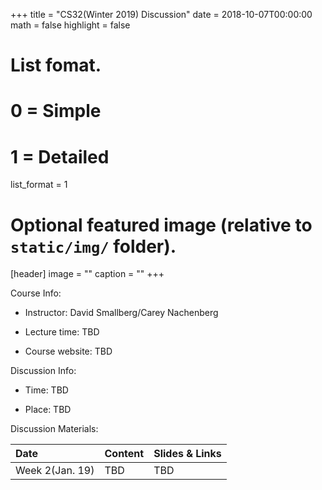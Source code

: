 +++
title = "CS32(Winter 2019) Discussion"
date = 2018-10-07T00:00:00
math = false
highlight = false

# List fomat.
#   0 = Simple
#   1 = Detailed
list_format = 1

# Optional featured image (relative to `static/img/` folder).
[header]
image = ""
caption = ""
+++

Course Info:

* Instructor: David Smallberg/Carey Nachenberg

* Lecture time: TBD

* Course website: TBD

Discussion Info: 

* Time: TBD

* Place: TBD

Discussion Materials:

|  Date |                        Content                      |          Slides & Links            |
|:------|:----------------------------------------------------|:-----------------------------------|
| Week 2(Jan. 19) | TBD | TBD |